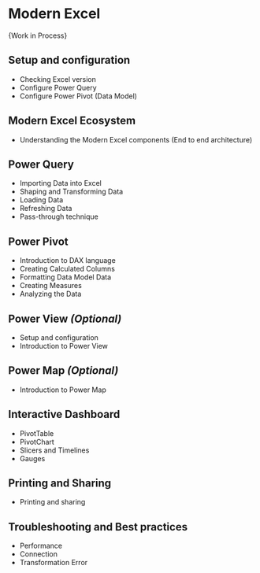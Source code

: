 # Modern Excel 

{Work in Process}

## Setup and configuration
* Checking Excel version
* Configure Power Query
* Configure Power Pivot (Data Model)

## Modern Excel Ecosystem
* Understanding the Modern Excel components (End to end architecture)

## Power Query
* Importing Data into Excel
* Shaping and Transforming Data
* Loading Data 
* Refreshing Data
* Pass-through technique


## Power Pivot
* Introduction to DAX language
* Creating Calculated Columns
* Formatting Data Model Data
* Creating Measures
* Analyzing the Data

## Power View _(Optional)_
* Setup and configuration
* Introduction to Power View

## Power Map _(Optional)_
* Introduction to Power Map

## Interactive Dashboard
* PivotTable
* PivotChart
* Slicers and Timelines
* Gauges

## Printing and Sharing
* Printing and sharing

## Troubleshooting and Best practices
* Performance
* Connection
* Transformation Error
